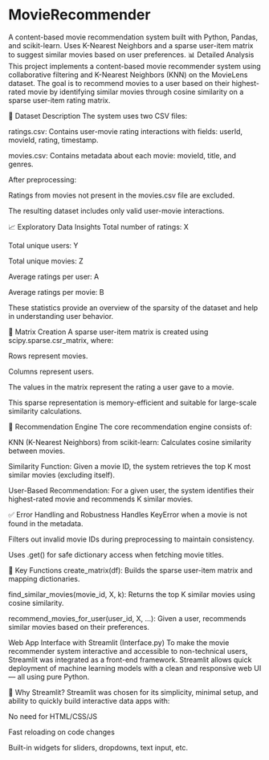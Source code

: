 # MovieRecommender
A content-based movie recommendation system built with Python, Pandas, and scikit-learn. Uses K-Nearest Neighbors and a sparse user-item matrix to suggest similar movies based on user preferences.
📊 Detailed Analysis
This project implements a content-based movie recommender system using collaborative filtering and K-Nearest Neighbors (KNN) on the MovieLens dataset. The goal is to recommend movies to a user based on their highest-rated movie by identifying similar movies through cosine similarity on a sparse user-item rating matrix.

📁 Dataset Description
The system uses two CSV files:

ratings.csv: Contains user-movie rating interactions with fields: userId, movieId, rating, timestamp.

movies.csv: Contains metadata about each movie: movieId, title, and genres.

After preprocessing:

Ratings from movies not present in the movies.csv file are excluded.

The resulting dataset includes only valid user-movie interactions.

📈 Exploratory Data Insights
Total number of ratings: X

Total unique users: Y

Total unique movies: Z

Average ratings per user: A

Average ratings per movie: B

These statistics provide an overview of the sparsity of the dataset and help in understanding user behavior.

🧮 Matrix Creation
A sparse user-item matrix is created using scipy.sparse.csr_matrix, where:

Rows represent movies.

Columns represent users.

The values in the matrix represent the rating a user gave to a movie.

This sparse representation is memory-efficient and suitable for large-scale similarity calculations.

🤖 Recommendation Engine
The core recommendation engine consists of:

KNN (K-Nearest Neighbors) from scikit-learn: Calculates cosine similarity between movies.

Similarity Function: Given a movie ID, the system retrieves the top K most similar movies (excluding itself).

User-Based Recommendation: For a given user, the system identifies their highest-rated movie and recommends K similar movies.

✅ Error Handling and Robustness
Handles KeyError when a movie is not found in the metadata.

Filters out invalid movie IDs during preprocessing to maintain consistency.

Uses .get() for safe dictionary access when fetching movie titles.

📌 Key Functions
create_matrix(df): Builds the sparse user-item matrix and mapping dictionaries.

find_similar_movies(movie_id, X, k): Returns the top K similar movies using cosine similarity.

recommend_movies_for_user(user_id, X, ...): Given a user, recommends similar movies based on their preferences.


Web App Interface with Streamlit (Interface.py)
To make the movie recommender system interactive and accessible to non-technical users, Streamlit was integrated as a front-end framework. Streamlit allows quick deployment of machine learning models with a clean and responsive web UI — all using pure Python.

🔧 Why Streamlit?
Streamlit was chosen for its simplicity, minimal setup, and ability to quickly build interactive data apps with:

No need for HTML/CSS/JS

Fast reloading on code changes

Built-in widgets for sliders, dropdowns, text input, etc.

